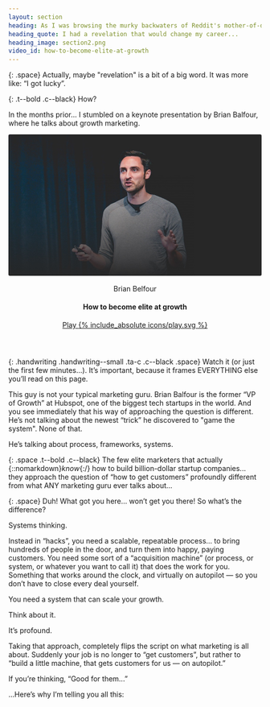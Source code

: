 ```yaml
---
layout: section
heading: As I was browsing the murky backwaters of Reddit's mother-of-distractions...
heading_quote: I had a revelation that would change my career...
heading_image: section2.png
video_id: how-to-become-elite-at-growth
---
```


{: .space}
Actually, maybe "revelation" is a bit of a big word. It was more like: “I got lucky”.

{: .t--bold .c--black}
How?

In the months prior... I stumbled on a keynote presentation by Brian Balfour, where he talks about growth marketing.

<!-- VIDEO  How to become elite at growth-->
<div class="video">
  <img class="video__image image" src="./assets/images/brian-thumbnail.jpg" alt="">
  <header class="video__header grid grid--middle grid--gapeless grid--justify">
    <div class="grid__column">
      <p class="c--white paragraph">Brian Belfour</p>
      <h4 class="video__heading heading c--white h3">How to become elite at growth</h4>
    </div>
    <div class="video__button grid__column">
    <a class="button button--white button--expanded button--rounded button--shadow jsModalButton" href="#{{ page.video_id }}">
      Play
      <span class="button__icon">
        {% include_absolute icons/play.svg %}
      </span>
    </a>
    </div>
  </header>
</div>
<!-- END OF VIDEO -->

{: .handwriting .handwriting--small .ta-c .c--black .space}
Watch it (or just the first few minutes...). It’s important, because it frames <span class="underline underline--short">EVERYTHING</span> else you’ll read on this page.

This guy is not your typical marketing guru. Brian Balfour is the former “VP of Growth” at Hubspot, one of the biggest tech startups in the world. And you see immediately that his way of approaching the question is different. He’s not talking about the newest “trick” he discovered to "game the system". None of that.

He’s talking about process, frameworks, systems.

{: .space .t--bold .c--black}
The few elite marketers that actually {::nomarkdown}*know*{:/} how to build billion-dollar startup companies... they approach the question of “how to get customers” profoundly different from what ANY marketing guru ever talks about...

{: .space}
Duh! What got you here… won’t get you there! So what’s the difference?

Systems thinking.

Instead in “hacks”, you need a scalable, repeatable process… to bring hundreds of people in the door, and turn them into happy, paying customers. You need some sort of a “acquisition machine” (or process, or system, or whatever you want to call it) that does the work for you. Something that works around the clock, and virtually on autopilot — so you don’t have to close every deal yourself.

You need a system that can scale your growth.

Think about it.

It’s profound.

Taking that approach, completely flips the script on what marketing is all about. Suddenly your job is no longer to “get customers”, but rather to “build a little machine, that gets customers for us — on autopilot.”

If you’re thinking, “Good for them...”

...Here’s why I’m telling you all this:

